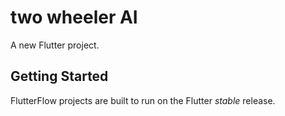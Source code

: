 # two wheeler AI

A new Flutter project.

## Getting Started

FlutterFlow projects are built to run on the Flutter _stable_ release.
